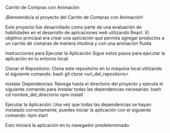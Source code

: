 Carrito de Compras con Animación

¡Bienvenido/a al proyecto del Carrito de Compras con Animación!

Este proyecto fue desarrollado como parte de una evaluación de habilidades en el desarrollo de aplicaciones web utilizando React. El objetivo principal era crear una aplicación que permita agregar productos a un carrito de compras de manera intuitiva y con una animación fluida.

Instrucciones para Ejecutar la Aplicación
Sigue estos pasos para ejecutar la aplicación en tu entorno local:

Clonar el Repositorio:
Clona este repositorio en tu máquina local utilizando el siguiente comando:
bash
git clone <url_del_repositorio>

Instalar Dependencias:
Navega hasta el directorio del proyecto y ejecuta el siguiente comando para instalar todas las dependencias necesarias:
bash
cd nombre_del_directorio
npm install

Ejecutar la Aplicación:
Una vez que todas las dependencias se hayan instalado correctamente, puedes iniciar la aplicación con el siguiente comando:
npm start

Esto iniciará la aplicación en tu navegador predeterminado.
